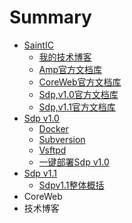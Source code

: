 # Summary

* [SaintIC](README.md)
   * [我的技术博客](docs/blog.md)
   * [Amp官方文档库](docs/amp.md)
   * [CoreWeb官方文档库](docs/coreweb.md)
   * [Sdp,v1.0官方文档库](docs/sdp_v1.0.md)
   * [Sdp,v1.1官方文档库](docs/sdp_v1.1.md)
* [Sdp v1.0](sdpv1.0/sdpv10.md)
   * [Docker](sdpv1.0/docker.md)
   * [Subversion](sdpv1.0/subversion.md)
   * [Vsftpd](sdpv1.0/vsftpd.md)
   * [一键部署Sdp v1.0](sdpv1.0/autodeploy.md)
* [Sdp v1.1](sdpv1.1/sdpv11.md)
   * [Sdpv1.1整体概括](sdpv1.1/Sdpv11_ALl.md)
* CoreWeb
* 技术博客

